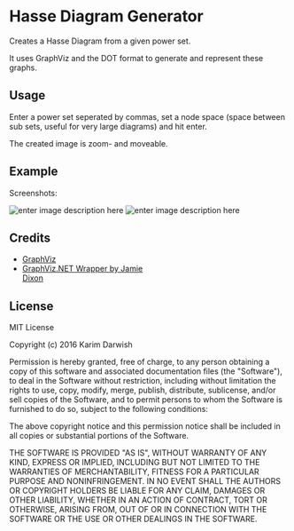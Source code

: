 Hasse Diagram Generator
=================

Creates a Hasse Diagram from a given power set.

It uses GraphViz and the DOT format to generate and represent these graphs.


Usage
-------------

Enter a power set seperated by commas, set a node space (space between sub sets, useful for very large diagrams) and hit enter.

The created image is zoom- and moveable.


Example
-------------------
Screenshots:

![enter image description here](http://i.imgur.com/3i2TDsF.png)
![enter image description here](http://i.imgur.com/exTtaW4.jpg)



Credits
-------------

 - [GraphViz](http://www.graphviz.org/)
 - [GraphViz.NET Wrapper by Jamie   
   Dixon](https://github.com/JamieDixon/GraphViz-C-Sharp-Wrapper)

License
--------------

MIT License

Copyright (c) 2016 Karim Darwish

Permission is hereby granted, free of charge, to any person obtaining a copy of this software and associated documentation files (the "Software"), to deal in the Software without restriction, including without limitation the rights to use, copy, modify, merge, publish, distribute, sublicense, and/or sell copies of the Software, and to permit persons to whom the Software is furnished to do so, subject to the following conditions:

The above copyright notice and this permission notice shall be included in all copies or substantial portions of the Software.

THE SOFTWARE IS PROVIDED "AS IS", WITHOUT WARRANTY OF ANY KIND, EXPRESS OR IMPLIED, INCLUDING BUT NOT LIMITED TO THE WARRANTIES OF MERCHANTABILITY, FITNESS FOR A PARTICULAR PURPOSE AND NONINFRINGEMENT. IN NO EVENT SHALL THE AUTHORS OR COPYRIGHT HOLDERS BE LIABLE FOR ANY CLAIM, DAMAGES OR OTHER LIABILITY, WHETHER IN AN ACTION OF CONTRACT, TORT OR OTHERWISE, ARISING FROM, OUT OF OR IN CONNECTION WITH THE SOFTWARE OR THE USE OR OTHER DEALINGS IN THE SOFTWARE.




